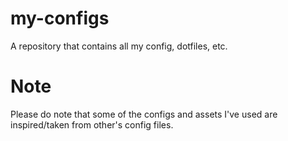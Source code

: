 # my-configs
A repository that contains all my config, dotfiles, etc. 
# Note
Please do note that some of the configs and assets I've used are inspired/taken from other's config files.
